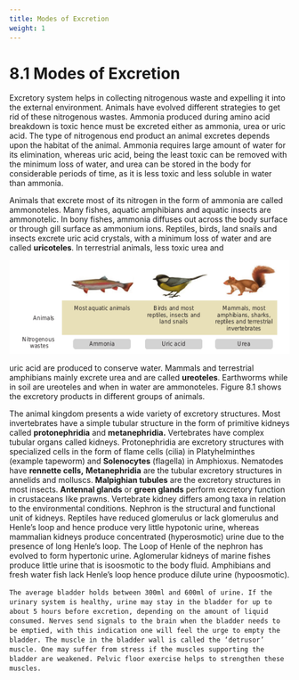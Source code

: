 ```yaml
---
title: Modes of Excretion
weight: 1
---
```


# 8.1 Modes of Excretion
Excretory system helps in collecting nitrogenous waste and expelling it into the external environment. Animals have evolved different strategies to get rid of these nitrogenous wastes. Ammonia produced during amino acid breakdown is toxic hence must be excreted either as ammonia, urea or uric acid. The type of nitrogenous end product an animal excretes depends upon the habitat of the animal. Ammonia requires large amount of water for its elimination, whereas uric acid, being the least toxic can be removed with the minimum loss of water, and urea can be stored in the body for considerable periods of time, as it is less toxic and less soluble in water than ammonia.

Animals that excrete most of its nitrogen in the form of ammonia are called ammonoteles. Many fishes, aquatic amphibians and aquatic insects are ammonotelic. In bony fishes, ammonia diffuses out across the body surface or through gill surface as ammonium ions. Reptiles, birds, land snails and insects excrete uric acid crystals, with a minimum loss of water and are called **uricoteles**. In terrestrial animals, less toxic urea and

![Excretory products in different groups of animals.](../8.1.png)

uric acid are produced to conserve water. Mammals and terrestrial amphibians mainly excrete urea and are called **ureoteles**. Earthworms while in soil are ureoteles and when in water are ammonoteles. Figure 8.1 shows the excretory products in different groups of animals.

The animal kingdom presents a wide variety of excretory structures. Most invertebrates have a simple tubular structure in the form of primitive kidneys called **protonephridia** and **metanephridia.** Vertebrates have complex tubular organs called kidneys. Protonephridia are excretory structures with specialized cells in the form of flame cells (cilia) in Platyhelminthes (example tapeworm) and **Solenocytes** (flagella) in Amphioxus. Nematodes have **rennette cells,** **Metanephridia** are the tubular excretory structures in annelids and molluscs. **Malpighian tubules** are the excretory structures in most insects. **Antennal glands** or **green glands** perform excretory function in crustaceans like prawns. Vertebrate kidney differs among taxa in relation to the environmental conditions. Nephron is the structural and functional unit of kidneys. Reptiles have reduced glomerulus or lack glomerulus and Henle’s loop and hence produce very little hypotonic urine, whereas mammalian kidneys produce concentrated (hyperosmotic) urine due to the presence of long Henle’s loop. The Loop of Henle of the nephron has evolved to form hypertonic urine. Aglomerular kidneys of marine fishes produce little urine that is isoosmotic to the body fluid. Amphibians and fresh water fish lack Henle’s loop hence produce dilute urine (hypoosmotic).

```The average bladder holds between 300ml and 600ml of urine. If the urinary system is healthy, urine may stay in the bladder for up to about 5 hours before excretion, depending on the amount of liquid consumed. Nerves send signals to the brain when the bladder needs to be emptied, with this indication one will feel the urge to empty the bladder. The muscle in the bladder wall is called the ‘detrusor’ muscle. One may suffer from stress if the muscles supporting the bladder are weakened. Pelvic floor exercise helps to strengthen these muscles.```
